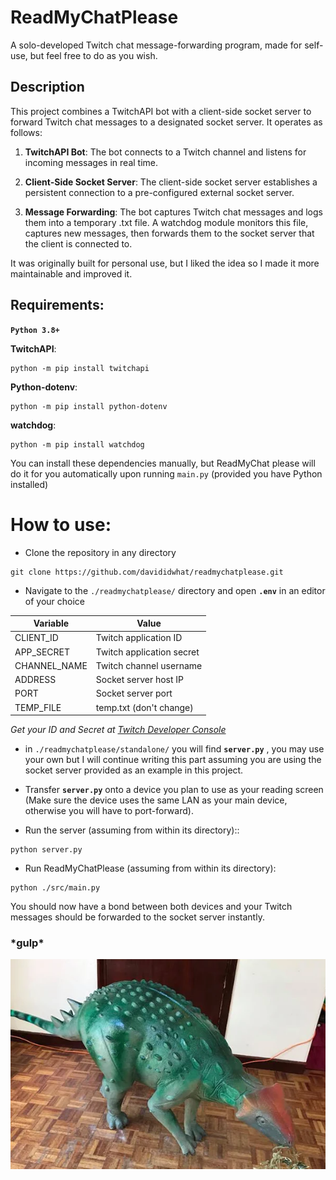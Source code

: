 # **ReadMyChatPlease**

A solo-developed Twitch chat message-forwarding program, made for self-use, but feel free to do as you wish.

## Description

This project combines a TwitchAPI bot with a client-side socket server to forward Twitch chat messages to a designated socket server. It operates as follows:

1. **TwitchAPI Bot**: The bot connects to a Twitch channel and listens for incoming messages in real time.

2. **Client-Side Socket Server**: The client-side socket server establishes a persistent connection to a pre-configured external socket server.

3. **Message Forwarding**: The bot captures Twitch chat messages and logs them into a temporary .txt file. A watchdog module monitors this file, captures new messages, then forwards them to the socket server that the client is connected to.


It was originally built for personal use, but I liked the idea so I made it more maintainable and improved it. 

## Requirements:

**`Python 3.8+`**

**TwitchAPI**:
```
python -m pip install twitchapi
```
**Python-dotenv**:
```
python -m pip install python-dotenv
```
**watchdog**:
```
python -m pip install watchdog
```

You can install these dependencies manually, but ReadMyChat please will do it for you automatically upon running `main.py` (provided you have Python installed)

# How to use:

- Clone the repository in any directory

```
git clone https://github.com/davididwhat/readmychatplease.git
```

- Navigate to the `./readmychatplease/` directory and open **`.env`** in an editor of your choice

| Variable       | Value                   |
|----------------|-------------------------|
| CLIENT_ID      | Twitch application ID   |
| APP_SECRET     | Twitch application secret |
| CHANNEL_NAME   | Twitch channel username |
| ADDRESS        | Socket server host IP   |
| PORT           | Socket server port      |
| TEMP_FILE      | temp.txt (don't change) |

*Get your ID and Secret at [Twitch Developer Console](https://dev.twitch.tv/console/)*

- in `./readmychatplease/standalone/` you will find **`server.py`** , you may use your own but I will continue writing this part assuming you are using the socket server provided as an example in this project.
- Transfer **`server.py`** onto a device you plan to use as your reading screen (Make sure the device uses the same LAN as your main device, otherwise you will have to port-forward).

- Run the server (assuming from within its directory)::
```
python server.py
```

- Run ReadMyChatPlease (assuming from within its directory):
```
python ./src/main.py
```

You should now have a bond between both devices and your Twitch messages should be forwarded to the socket server instantly.


### \*gulp*

![](https://raw.githubusercontent.com/davididwhat/readmychatplease/refs/heads/main/mascot.png)

